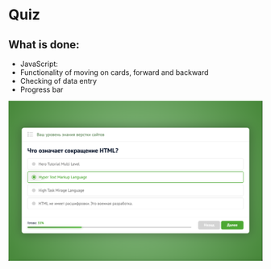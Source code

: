 # Quiz

## What is done:

* JavaScript:
* Functionality of moving on cards, forward and backward
* Checking of data entry
* Progress bar

![Screenshot](Screenshot2.png)
